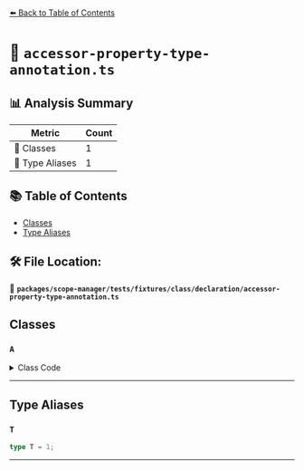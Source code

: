 [⬅️ Back to Table of Contents](../../../../../../index.md)

# 📄 `accessor-property-type-annotation.ts`

## 📊 Analysis Summary

| Metric | Count |
|--------|-------|
| 🧱 Classes | 1 |
| 📑 Type Aliases | 1 |

## 📚 Table of Contents

- [Classes](#classes)
- [Type Aliases](#type-aliases)

## 🛠️ File Location:
📂 **`packages/scope-manager/tests/fixtures/class/declaration/accessor-property-type-annotation.ts`**

## Classes

### `A`

<details><summary>Class Code</summary>

```ts
class A {
  prop: T;
}
```
</details>


---

## Type Aliases

### `T`

```ts
type T = 1;
```


---